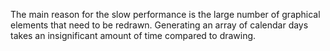 The main reason for the slow performance is the large number of graphical elements that need to be redrawn. Generating an array of calendar days takes an insignificant amount of time compared to drawing.
